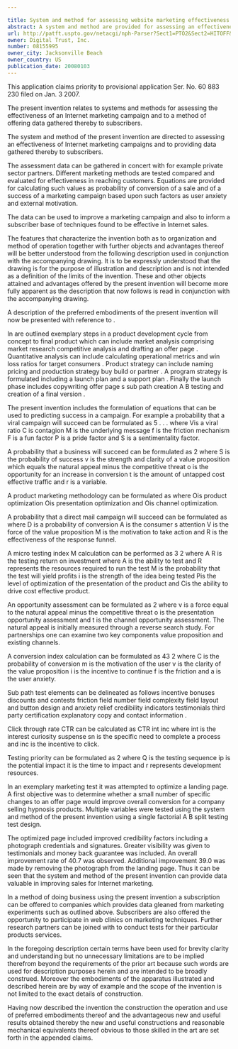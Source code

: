 ```yaml
---

title: System and method for assessing website marketing effectiveness
abstract: A system and method are provided for assessing an effectiveness of Internet marketing campaigns, and for providing data gathered thereby to subscribers. The assessment data can be gathered in concert with, for example, private sector partners. Different marketing methods are tested, compared, and evaluated for effectiveness in reaching customers. Equations are provided for calculating such values as probability of conversion of a sale and of a success of a marketing campaign, based upon such factors as user anxiety and external motivation. The data can be used to improve a marketing campaign, and also to inform a subscriber base of techniques found to be effective in Internet sales.
url: http://patft.uspto.gov/netacgi/nph-Parser?Sect1=PTO2&Sect2=HITOFF&p=1&u=%2Fnetahtml%2FPTO%2Fsearch-adv.htm&r=1&f=G&l=50&d=PALL&S1=08155995&OS=08155995&RS=08155995
owner: Digital Trust, Inc.
number: 08155995
owner_city: Jacksonville Beach
owner_country: US
publication_date: 20080103
---
```

This application claims priority to provisional application Ser. No. 60 883 230 filed on Jan. 3 2007.

The present invention relates to systems and methods for assessing the effectiveness of an Internet marketing campaign and to a method of offering data gathered thereby to subscribers.

The system and method of the present invention are directed to assessing an effectiveness of Internet marketing campaigns and to providing data gathered thereby to subscribers.

The assessment data can be gathered in concert with for example private sector partners. Different marketing methods are tested compared and evaluated for effectiveness in reaching customers. Equations are provided for calculating such values as probability of conversion of a sale and of a success of a marketing campaign based upon such factors as user anxiety and external motivation.

The data can be used to improve a marketing campaign and also to inform a subscriber base of techniques found to be effective in Internet sales.

The features that characterize the invention both as to organization and method of operation together with further objects and advantages thereof will be better understood from the following description used in conjunction with the accompanying drawing. It is to be expressly understood that the drawing is for the purpose of illustration and description and is not intended as a definition of the limits of the invention. These and other objects attained and advantages offered by the present invention will become more fully apparent as the description that now follows is read in conjunction with the accompanying drawing.

A description of the preferred embodiments of the present invention will now be presented with reference to .

In are outlined exemplary steps in a product development cycle from concept to final product which can include market analysis comprising market research competitive analysis and drafting an offer page . Quantitative analysis can include calculating operational metrics and win loss ratios for target consumers . Product strategy can include naming pricing and production strategy buy build or partner . A program strategy is formulated including a launch plan and a support plan . Finally the launch phase includes copywriting offer page s sub path creation A B testing and creation of a final version .

The present invention includes the formulation of equations that can be used to predicting success in a campaign. For example a probability that a viral campaign will succeed can be formulated as 5 . . . where Vis a viral ratio C is contagion M is the underlying message f is the friction mechanism F is a fun factor P is a pride factor and S is a sentimentality factor.

A probability that a business will succeed can be formulated as 2 where S is the probability of success v is the strength and clarity of a value proposition which equals the natural appeal minus the competitive threat o is the opportunity for an increase in conversion t is the amount of untapped cost effective traffic and r is a variable.

A product marketing methodology can be formulated as where Ois product optimization Ois presentation optimization and Ois channel optimization.

A probability that a direct mail campaign will succeed can be formulated as where D is a probability of conversion A is the consumer s attention V is the force of the value proposition M is the motivation to take action and R is the effectiveness of the response funnel.

A micro testing index M calculation can be performed as 3 2 where A R is the testing return on investment where A is the ability to test and R represents the resources required to run the test M is the probability that the test will yield profits i is the strength of the idea being tested Pis the level of optimization of the presentation of the product and Cis the ability to drive cost effective product.

An opportunity assessment can be formulated as 2 where v is a force equal to the natural appeal minus the competitive threat o is the presentation opportunity assessment and t is the channel opportunity assessment. The natural appeal is initially measured through a reverse search study. For partnerships one can examine two key components value proposition and existing channels.

A conversion index calculation can be formulated as 43 2 where C is the probability of conversion m is the motivation of the user v is the clarity of the value proposition i is the incentive to continue f is the friction and a is the user anxiety.

Sub path test elements can be delineated as follows incentive bonuses discounts and contests friction field number field complexity field layout and button design and anxiety relief credibility indicators testimonials third party certification explanatory copy and contact information .

Click through rate CTR can be calculated as CTR int inc where int is the interest curiosity suspense sn is the specific need to complete a process and inc is the incentive to click.

Testing priority can be formulated as 2 where Q is the testing sequence ip is the potential impact it is the time to impact and r represents development resources.

In an exemplary marketing test it was attempted to optimize a landing page. A first objective was to determine whether a small number of specific changes to an offer page would improve overall conversion for a company selling hypnosis products. Multiple variables were tested using the system and method of the present invention using a single factorial A B split testing test design.

The optimized page included improved credibility factors including a photograph credentials and signatures. Greater visibility was given to testimonials and money back guarantee was included. An overall improvement rate of 40.7 was observed. Additional improvement 39.0 was made by removing the photograph from the landing page. Thus it can be seen that the system and method of the present invention can provide data valuable in improving sales for Internet marketing.

In a method of doing business using the present invention a subscription can be offered to companies which provides data gleaned from marketing experiments such as outlined above. Subscribers are also offered the opportunity to participate in web clinics on marketing techniques. Further research partners can be joined with to conduct tests for their particular products services.

In the foregoing description certain terms have been used for brevity clarity and understanding but no unnecessary limitations are to be implied therefrom beyond the requirements of the prior art because such words are used for description purposes herein and are intended to be broadly construed. Moreover the embodiments of the apparatus illustrated and described herein are by way of example and the scope of the invention is not limited to the exact details of construction.

Having now described the invention the construction the operation and use of preferred embodiments thereof and the advantageous new and useful results obtained thereby the new and useful constructions and reasonable mechanical equivalents thereof obvious to those skilled in the art are set forth in the appended claims.

